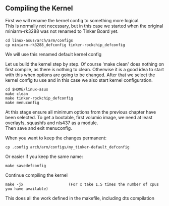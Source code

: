 ## Compiling the Kernel ##

First we will rename the kernel config to something more logical.  
This is normally not necessary, but in this case we started when the original miniarm-rk3288 was not renamed to Tinker Board yet.

    cd linux-asus/arch/arm/configs
    cp miniarm-rk3288_defconfig tinker-rockchip_defconfig

We will use this renamed default kernel config

Let us build the kernel step by step.
Of course 'make clean' does nothing on first compile, as there is nothing to clean.
Otherwise it is a good idea to start with this when options are going to be changed.
After that we select the kernel config tu use and in this case we also start kernel configuration.

    cd $HOME/linux-asus
    make clean
    make tinker-rockchip_defconfig
    make menuconfig

At this stage ensure all minimum options from the previous chapter have been selected.
To get a bootable, first volumio image, we need at least overlayfs, squashfs and nls437 as a module.  
Then save and exit menuconfig.

When you want to keep the changes permanent:  

    cp .config arch/arm/configs/my_tinker-default_defconfig

Or easier if you keep the same name:  

    make savedefconfig

Continue compiling the kernel

    make -jx                    (For x take 1.5 times the number of cpus you have available)

This does all the work defined in the makefile, including dts compilation
